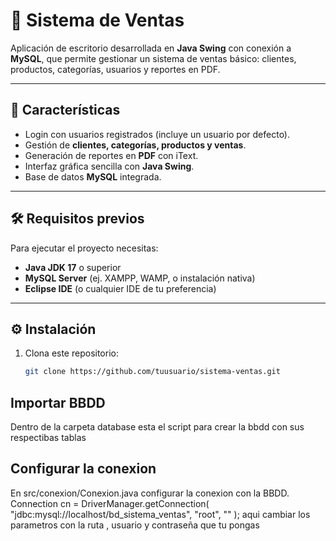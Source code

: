 # 🛒 Sistema de Ventas

Aplicación de escritorio desarrollada en **Java Swing** con conexión a **MySQL**, que permite gestionar un sistema de ventas básico: clientes, productos, categorías, usuarios y reportes en PDF.

---

## 🚀 Características
- Login con usuarios registrados (incluye un usuario por defecto).
- Gestión de **clientes, categorías, productos y ventas**.
- Generación de reportes en **PDF** con iText.
- Interfaz gráfica sencilla con **Java Swing**.
- Base de datos **MySQL** integrada.

---

## 🛠️ Requisitos previos
Para ejecutar el proyecto necesitas:
- **Java JDK 17** o superior  
- **MySQL Server** (ej. XAMPP, WAMP, o instalación nativa)  
- **Eclipse IDE** (o cualquier IDE de tu preferencia)  

---

## ⚙️ Instalación
1. Clona este repositorio:
   ```bash
   git clone https://github.com/tuusuario/sistema-ventas.git
   ````

## Importar BBDD

Dentro de la carpeta database esta el script para crear la bbdd con sus respectibas tablas

## Configurar la conexion

En src/conexion/Conexion.java configurar la conexion con la BBDD. Connection cn = DriverManager.getConnection(
    "jdbc:mysql://localhost/bd_sistema_ventas", "root", ""
); aqui cambiar los parametros con la ruta , usuario y contraseña que tu pongas
